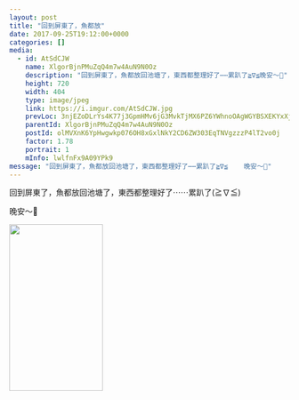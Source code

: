 ```yaml
---
layout: post
title: "回到屏東了，魚都放" 
date: 2017-09-25T19:12:00+0000 
categories: [] 
media:
  - id: AtSdCJW
    name: XlgorBjnPMuZqQ4m7w4AuN9N0Oz
    description: "回到屏東了，魚都放回池塘了，東西都整理好了⋯⋯累趴了≧∇≦晚安～🌙"   
    height: 720
    width: 404
    type: image/jpeg
    link: https://i.imgur.com/AtSdCJW.jpg
    prevLoc: 3njEZoDLrYs4K77j3GpmHMv6jG3MvkTjMX6PZ6YWhnoOAgWGYBSXEKYxXjXRIkXVOmMq2rSMXAk8RzG4t3BE0W9wQWc9qRpEDEQPUwB9DZwN2Ptx5OREKGQwiEyDO7DNP3I05knzZrEvSBVWOxB4yXSkW0mODX70sBrVpB748vI166o02pQWH0q8XnnV55SWvlJ5p1Kgs2B5vq4mNkiLyPQYlG4xCPxPqKD35MURwVvBYWWNikV5MywGPpcnGXg396mEujy
    parentId: XlgorBjnPMuZqQ4m7w4AuN9N0Oz
    postId: olMVXnK6YpHwgwkp076OH8xGxlNkY2CD6ZW303EqTNVgzzzP4lT2vo0j
    factor: 1.78
    portrait: 1
    mInfo: lwlfnFx9A09YPk9
message: "回到屏東了，魚都放回池塘了，東西都整理好了⋯⋯累趴了≧∇≦    晚安～🌙"
---
```


回到屏東了，魚都放回池塘了，東西都整理好了⋯⋯累趴了(≧∇≦)  
  
晚安～🌙


[//]: #media:  
<a href="https://i.imgur.com/AtSdCJW.jpg"><img src="https://i.imgur.com/AtSdCJW.jpg" height="300" width="168" /></a> 
 
